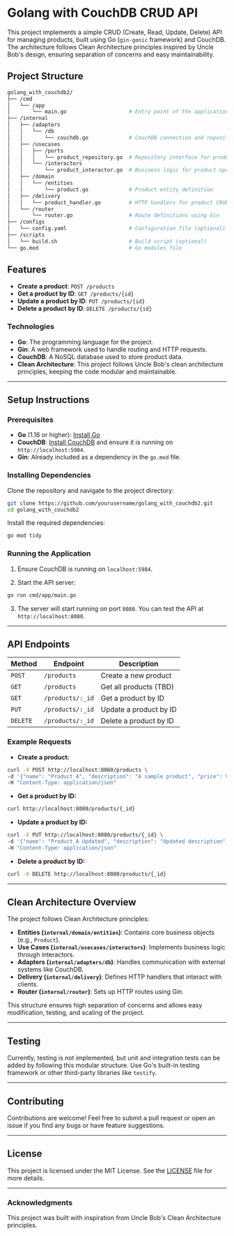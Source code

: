 
# Golang with CouchDB CRUD API

This project implements a simple CRUD (Create, Read, Update, Delete) API for managing products, built using Go (`gin-gonic` framework) and CouchDB. The architecture follows Clean Architecture principles inspired by Uncle Bob's design, ensuring separation of concerns and easy maintainability.

## Project Structure

```bash
golang_with_couchdb2/
├── /cmd
│   └── /app
│       └── main.go                    # Entry point of the application
├── /internal
│   ├── /adapters
│   │   └── /db
│   │       └── couchdb.go             # CouchDB connection and repository implementation
│   ├── /usecases
│   │   ├── /ports
│   │   │   └── product_repository.go  # Repository interface for products
│   │   └── /interactors
│   │       └── product_interactor.go  # Business logic for product operations
│   ├── /domain
│   │   └── /entities
│   │       └── product.go             # Product entity definition
│   ├── /delivery
│   │   └── product_handler.go         # HTTP handlers for product CRUD operations
│   └── /router
│       └── router.go                  # Route definitions using Gin
├── /configs
│   └── config.yaml                    # Configuration file (optional)
├── /scripts
│   └── build.sh                       # Build script (optional)
└── go.mod                             # Go modules file
```

## Features

- **Create a product**: `POST /products`
- **Get a product by ID**: `GET /products/{id}`
- **Update a product by ID**: `PUT /products/{id}`
- **Delete a product by ID**: `DELETE /products/{id}`

### Technologies

- **Go**: The programming language for the project.
- **Gin**: A web framework used to handle routing and HTTP requests.
- **CouchDB**: A NoSQL database used to store product data.
- **Clean Architecture**: This project follows Uncle Bob's clean architecture principles, keeping the code modular and maintainable.

---

## Setup Instructions

### Prerequisites

- **Go** (1.16 or higher): [Install Go](https://golang.org/doc/install)
- **CouchDB**: [Install CouchDB](https://couchdb.apache.org/#download) and ensure it is running on `http://localhost:5984`.
- **Gin**: Already included as a dependency in the `go.mod` file.

### Installing Dependencies

Clone the repository and navigate to the project directory:

```bash
git clone https://github.com/yourusername/golang_with_couchdb2.git
cd golang_with_couchdb2
```

Install the required dependencies:

```bash
go mod tidy
```

### Running the Application

1. Ensure CouchDB is running on `localhost:5984`.
   
2. Start the API server:

```bash
go run cmd/app/main.go
```

3. The server will start running on port `8080`. You can test the API at `http://localhost:8080`.

---

## API Endpoints

| Method   | Endpoint              | Description                 |
|----------|-----------------------|-----------------------------|
| `POST`   | `/products`            | Create a new product        |
| `GET`    | `/products`            | Get all products (TBD)      |
| `GET`    | `/products/:_id`       | Get a product by ID         |
| `PUT`    | `/products/:_id`       | Update a product by ID      |
| `DELETE` | `/products/:_id`       | Delete a product by ID      |

### Example Requests

- **Create a product:**

```bash
curl -X POST http://localhost:8080/products \
-d '{"name": "Product A", "description": "A sample product", "price": 99.99}' \
-H "Content-Type: application/json"
```

- **Get a product by ID:**

```bash
curl http://localhost:8080/products/{_id}
```

- **Update a product by ID:**

```bash
curl -X PUT http://localhost:8080/products/{_id} \
-d '{"name": "Product A Updated", "description": "Updated description", "price": 120.00}' \
-H "Content-Type: application/json"
```

- **Delete a product by ID:**

```bash
curl -X DELETE http://localhost:8080/products/{_id}
```

---

## Clean Architecture Overview

The project follows Clean Architecture principles:

- **Entities (`internal/domain/entities`)**: Contains core business objects (e.g., `Product`).
- **Use Cases (`internal/usecases/interactors`)**: Implements business logic through interactors.
- **Adapters (`internal/adapters/db`)**: Handles communication with external systems like CouchDB.
- **Delivery (`internal/delivery`)**: Defines HTTP handlers that interact with clients.
- **Router (`internal/router`)**: Sets up HTTP routes using Gin.

This structure ensures high separation of concerns and allows easy modification, testing, and scaling of the project.

---

## Testing

Currently, testing is not implemented, but unit and integration tests can be added by following this modular structure. Use Go's built-in testing framework or other third-party libraries like `testify`.

---

## Contributing

Contributions are welcome! Feel free to submit a pull request or open an issue if you find any bugs or have feature suggestions.

---

## License

This project is licensed under the MIT License. See the [LICENSE](LICENSE) file for more details.

---

### Acknowledgments

This project was built with inspiration from Uncle Bob's Clean Architecture principles.

